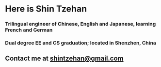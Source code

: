 # Here is Shin Tzehan
### Trilingual engineer of Chinese, English and Japanese, learning French and German
### Dual degree EE and CS graduation; located in Shenzhen, China
## Contact me at <shintzehan@gmail.com>
